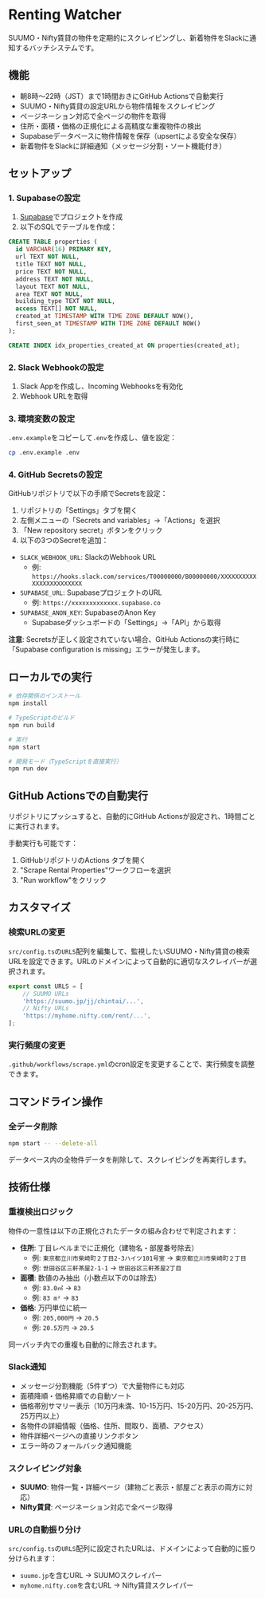 # Renting Watcher

SUUMO・Nifty賃貸の物件を定期的にスクレイピングし、新着物件をSlackに通知するバッチシステムです。

## 機能

- 朝8時〜22時（JST）まで1時間おきにGitHub Actionsで自動実行
- SUUMO・Nifty賃貸の設定URLから物件情報をスクレイピング
- ページネーション対応で全ページの物件を取得
- 住所・面積・価格の正規化による高精度な重複物件の検出
- Supabaseデータベースに物件情報を保存（upsertによる安全な保存）
- 新着物件をSlackに詳細通知（メッセージ分割・ソート機能付き）

## セットアップ

### 1. Supabaseの設定

1. [Supabase](https://supabase.com)でプロジェクトを作成
2. 以下のSQLでテーブルを作成：

```sql
CREATE TABLE properties (
  id VARCHAR(16) PRIMARY KEY,
  url TEXT NOT NULL,
  title TEXT NOT NULL,
  price TEXT NOT NULL,
  address TEXT NOT NULL,
  layout TEXT NOT NULL,
  area TEXT NOT NULL,
  building_type TEXT NOT NULL,
  access TEXT[] NOT NULL,
  created_at TIMESTAMP WITH TIME ZONE DEFAULT NOW(),
  first_seen_at TIMESTAMP WITH TIME ZONE DEFAULT NOW()
);

CREATE INDEX idx_properties_created_at ON properties(created_at);
```

### 2. Slack Webhookの設定

1. Slack Appを作成し、Incoming Webhooksを有効化
2. Webhook URLを取得

### 3. 環境変数の設定

`.env.example`をコピーして`.env`を作成し、値を設定：

```bash
cp .env.example .env
```

### 4. GitHub Secretsの設定

GitHubリポジトリで以下の手順でSecretsを設定：

1. リポジトリの「Settings」タブを開く
2. 左側メニューの「Secrets and variables」→「Actions」を選択
3. 「New repository secret」ボタンをクリック
4. 以下の3つのSecretを追加：

- `SLACK_WEBHOOK_URL`: SlackのWebhook URL
  - 例: `https://hooks.slack.com/services/T00000000/B00000000/XXXXXXXXXXXXXXXXXXXXXXXX`
- `SUPABASE_URL`: SupabaseプロジェクトのURL
  - 例: `https://xxxxxxxxxxxxx.supabase.co`
- `SUPABASE_ANON_KEY`: SupabaseのAnon Key
  - Supabaseダッシュボードの「Settings」→「API」から取得

**注意**: Secretsが正しく設定されていない場合、GitHub Actionsの実行時に「Supabase configuration is missing」エラーが発生します。

## ローカルでの実行

```bash
# 依存関係のインストール
npm install

# TypeScriptのビルド
npm run build

# 実行
npm start

# 開発モード（TypeScriptを直接実行）
npm run dev
```

## GitHub Actionsでの自動実行

リポジトリにプッシュすると、自動的にGitHub Actionsが設定され、1時間ごとに実行されます。

手動実行も可能です：
1. GitHubリポジトリのActions タブを開く
2. "Scrape Rental Properties"ワークフローを選択
3. "Run workflow"をクリック

## カスタマイズ

### 検索URLの変更

`src/config.ts`の`URLS`配列を編集して、監視したいSUUMO・Nifty賃貸の検索URLを設定できます。URLのドメインによって自動的に適切なスクレイパーが選択されます。

```typescript
export const URLS = [
    // SUUMO URLs
    'https://suumo.jp/jj/chintai/...',
    // Nifty URLs  
    'https://myhome.nifty.com/rent/...',
];
```

### 実行頻度の変更

`.github/workflows/scrape.yml`のcron設定を変更することで、実行頻度を調整できます。

## コマンドライン操作

### 全データ削除

```bash
npm start -- --delete-all
```

データベース内の全物件データを削除して、スクレイピングを再実行します。

## 技術仕様

### 重複検出ロジック

物件の一意性は以下の正規化されたデータの組み合わせで判定されます：

- **住所**: 丁目レベルまでに正規化（建物名・部屋番号除去）
  - 例: `東京都立川市柴崎町２丁目2-3ハイツ101号室` → `東京都立川市柴崎町２丁目`
  - 例: `世田谷区三軒茶屋2-1-1` → `世田谷区三軒茶屋2丁目`
- **面積**: 数値のみ抽出（小数点以下の0は除去）
  - 例: `83.0㎡` → `83`
  - 例: `83 m²` → `83`
- **価格**: 万円単位に統一
  - 例: `205,000円` → `20.5`
  - 例: `20.5万円` → `20.5`

同一バッチ内での重複も自動的に除去されます。

### Slack通知

- メッセージ分割機能（5件ずつ）で大量物件にも対応
- 面積降順・価格昇順での自動ソート
- 価格帯別サマリー表示（10万円未満、10-15万円、15-20万円、20-25万円、25万円以上）
- 各物件の詳細情報（価格、住所、間取り、面積、アクセス）
- 物件詳細ページへの直接リンクボタン
- エラー時のフォールバック通知機能

### スクレイピング対象

- **SUUMO**: 物件一覧・詳細ページ（建物ごと表示・部屋ごと表示の両方に対応）
- **Nifty賃貸**: ページネーション対応で全ページ取得

### URLの自動振り分け

`src/config.ts`の`URLS`配列に設定されたURLは、ドメインによって自動的に振り分けられます：
- `suumo.jp`を含むURL → SUUMOスクレイパー
- `myhome.nifty.com`を含むURL → Nifty賃貸スクレイパー